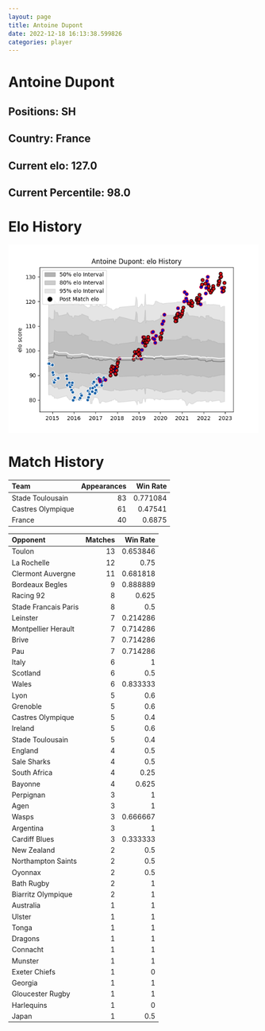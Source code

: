 ```yaml
---  
layout: page  
title: Antoine Dupont  
date: 2022-12-18 16:13:38.599826  
categories: player  
---
```

# Antoine Dupont

## Positions: SH

## Country: France

## Current elo: 127.0

## Current Percentile: 98.0

# Elo History


![elo history](history_AntoineDupont.png)
# Match History


| Team              |   Appearances |   Win Rate |
|:------------------|--------------:|-----------:|
| Stade Toulousain  |            83 |   0.771084 |
| Castres Olympique |            61 |   0.47541  |
| France            |            40 |   0.6875   |

| Opponent             |   Matches |   Win Rate |
|:---------------------|----------:|-----------:|
| Toulon               |        13 |   0.653846 |
| La Rochelle          |        12 |   0.75     |
| Clermont Auvergne    |        11 |   0.681818 |
| Bordeaux Begles      |         9 |   0.888889 |
| Racing 92            |         8 |   0.625    |
| Stade Francais Paris |         8 |   0.5      |
| Leinster             |         7 |   0.214286 |
| Montpellier Herault  |         7 |   0.714286 |
| Brive                |         7 |   0.714286 |
| Pau                  |         7 |   0.714286 |
| Italy                |         6 |   1        |
| Scotland             |         6 |   0.5      |
| Wales                |         6 |   0.833333 |
| Lyon                 |         5 |   0.6      |
| Grenoble             |         5 |   0.6      |
| Castres Olympique    |         5 |   0.4      |
| Ireland              |         5 |   0.6      |
| Stade Toulousain     |         5 |   0.4      |
| England              |         4 |   0.5      |
| Sale Sharks          |         4 |   0.5      |
| South Africa         |         4 |   0.25     |
| Bayonne              |         4 |   0.625    |
| Perpignan            |         3 |   1        |
| Agen                 |         3 |   1        |
| Wasps                |         3 |   0.666667 |
| Argentina            |         3 |   1        |
| Cardiff Blues        |         3 |   0.333333 |
| New Zealand          |         2 |   0.5      |
| Northampton Saints   |         2 |   0.5      |
| Oyonnax              |         2 |   0.5      |
| Bath Rugby           |         2 |   1        |
| Biarritz Olympique   |         2 |   1        |
| Australia            |         1 |   1        |
| Ulster               |         1 |   1        |
| Tonga                |         1 |   1        |
| Dragons              |         1 |   1        |
| Connacht             |         1 |   1        |
| Munster              |         1 |   1        |
| Exeter Chiefs        |         1 |   0        |
| Georgia              |         1 |   1        |
| Gloucester Rugby     |         1 |   1        |
| Harlequins           |         1 |   0        |
| Japan                |         1 |   0.5      |
